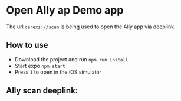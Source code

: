 # Open Ally ap Demo app

The url `carexs://scan` is being used to open the Ally app via deeplink.

## How to use
- Download the project and run `npm run install`
- Start expo `npm start`
- Press `i` to open in the iOS simulator

## Ally scan deeplink: 
